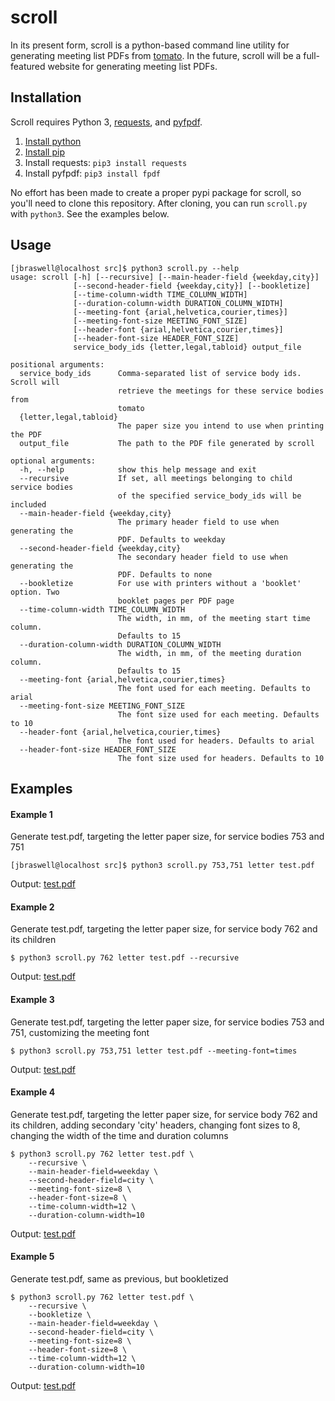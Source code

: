 # scroll
In its present form, scroll is a python-based command line utility for generating meeting list PDFs from [tomato](https://github.com/jbraswell/tomato). In the future, scroll will be a full-featured website for generating meeting list PDFs.

## Installation
Scroll requires Python 3, [requests](http://docs.python-requests.org/en/master/), and [pyfpdf](https://github.com/reingart/pyfpdf).

1. [Install python](https://www.python.org/downloads/)
2. [Install pip](https://pip.pypa.io/en/stable/installing/)
3. Install requests: `pip3 install requests`
4. Install pyfpdf: `pip3 install fpdf`

No effort has been made to create a proper pypi package for scroll, so you'll need to clone this repository. After cloning, you can run `scroll.py` with `python3`. See the examples below.
 
## Usage
```
[jbraswell@localhost src]$ python3 scroll.py --help
usage: scroll [-h] [--recursive] [--main-header-field {weekday,city}]
              [--second-header-field {weekday,city}] [--bookletize]
              [--time-column-width TIME_COLUMN_WIDTH]
              [--duration-column-width DURATION_COLUMN_WIDTH]
              [--meeting-font {arial,helvetica,courier,times}]
              [--meeting-font-size MEETING_FONT_SIZE]
              [--header-font {arial,helvetica,courier,times}]
              [--header-font-size HEADER_FONT_SIZE]
              service_body_ids {letter,legal,tabloid} output_file

positional arguments:
  service_body_ids      Comma-separated list of service body ids. Scroll will
                        retrieve the meetings for these service bodies from
                        tomato
  {letter,legal,tabloid}
                        The paper size you intend to use when printing the PDF
  output_file           The path to the PDF file generated by scroll

optional arguments:
  -h, --help            show this help message and exit
  --recursive           If set, all meetings belonging to child service bodies
                        of the specified service_body_ids will be included
  --main-header-field {weekday,city}
                        The primary header field to use when generating the
                        PDF. Defaults to weekday
  --second-header-field {weekday,city}
                        The secondary header field to use when generating the
                        PDF. Defaults to none
  --bookletize          For use with printers without a 'booklet' option. Two
                        booklet pages per PDF page
  --time-column-width TIME_COLUMN_WIDTH
                        The width, in mm, of the meeting start time column.
                        Defaults to 15
  --duration-column-width DURATION_COLUMN_WIDTH
                        The width, in mm, of the meeting duration column.
                        Defaults to 15
  --meeting-font {arial,helvetica,courier,times}
                        The font used for each meeting. Defaults to arial
  --meeting-font-size MEETING_FONT_SIZE
                        The font size used for each meeting. Defaults to 10
  --header-font {arial,helvetica,courier,times}
                        The font used for headers. Defaults to arial
  --header-font-size HEADER_FONT_SIZE
                        The font size used for headers. Defaults to 10
```

## Examples
#### Example 1
Generate test.pdf, targeting the letter paper size, for service bodies 753 and 751
```
[jbraswell@localhost src]$ python3 scroll.py 753,751 letter test.pdf
```
Output: [test.pdf](https://github.com/jbraswell/scroll/blob/master/example_1.pdf)

#### Example 2
Generate test.pdf, targeting the letter paper size, for service body 762 and its children
```
$ python3 scroll.py 762 letter test.pdf --recursive
```
Output: [test.pdf](https://github.com/jbraswell/scroll/blob/master/example_2.pdf)

#### Example 3
Generate test.pdf, targeting the letter paper size, for service bodies 753 and 751, customizing the meeting font
```
$ python3 scroll.py 753,751 letter test.pdf --meeting-font=times
```
Output: [test.pdf](https://github.com/jbraswell/scroll/blob/master/example_3.pdf)

#### Example 4
Generate test.pdf, targeting the letter paper size, for service body 762 and its children, adding secondary 'city' headers, changing font sizes to 8, changing the width of the time and duration columns
```
$ python3 scroll.py 762 letter test.pdf \
    --recursive \
    --main-header-field=weekday \
    --second-header-field=city \
    --meeting-font-size=8 \
    --header-font-size=8 \
    --time-column-width=12 \
    --duration-column-width=10
```
Output: [test.pdf](https://github.com/jbraswell/scroll/blob/master/example_4.pdf)

#### Example 5
Generate test.pdf, same as previous, but bookletized
```
$ python3 scroll.py 762 letter test.pdf \
    --recursive \
    --bookletize \
    --main-header-field=weekday \
    --second-header-field=city \
    --meeting-font-size=8 \
    --header-font-size=8 \
    --time-column-width=12 \
    --duration-column-width=10
```
Output: [test.pdf](https://github.com/jbraswell/scroll/blob/master/example_5.pdf)